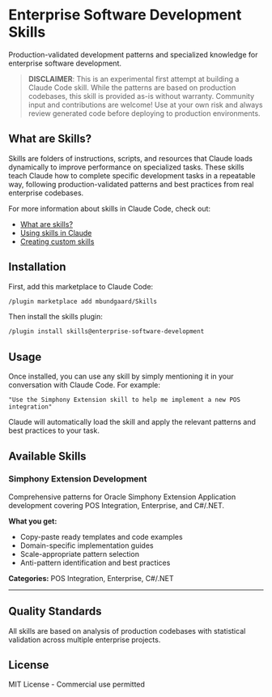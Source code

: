 ﻿# Enterprise Software Development Skills

Production-validated development patterns and specialized knowledge for enterprise software development.

> **DISCLAIMER**: This is an experimental first attempt at building a Claude Code skill. While the patterns are based on production codebases, this skill is provided as-is without warranty. Community input and contributions are welcome! Use at your own risk and always review generated code before deploying to production environments.

## What are Skills?

Skills are folders of instructions, scripts, and resources that Claude loads dynamically to improve performance on specialized tasks. These skills teach Claude how to complete specific development tasks in a repeatable way, following production-validated patterns and best practices from real enterprise codebases.

For more information about skills in Claude Code, check out:
- [What are skills?](https://support.claude.com/en/articles/12512176-what-are-skills)
- [Using skills in Claude](https://support.claude.com/en/articles/12512180-using-skills-in-claude)
- [Creating custom skills](https://support.claude.com/en/articles/12512198-creating-custom-skills)

## Installation

First, add this marketplace to Claude Code:
```bash
/plugin marketplace add mbundgaard/Skills
```

Then install the skills plugin:
```bash
/plugin install skills@enterprise-software-development
```

## Usage

Once installed, you can use any skill by simply mentioning it in your conversation with Claude Code. For example:

```
"Use the Simphony Extension skill to help me implement a new POS integration"
```

Claude will automatically load the skill and apply the relevant patterns and best practices to your task.

## Available Skills

### Simphony Extension Development
Comprehensive patterns for Oracle Simphony Extension Application development covering POS Integration, Enterprise, and C#/.NET.

**What you get:**
- Copy-paste ready templates and code examples
- Domain-specific implementation guides
- Scale-appropriate pattern selection
- Anti-pattern identification and best practices

**Categories:** POS Integration, Enterprise, C#/.NET

---

## Quality Standards

All skills are based on analysis of production codebases with statistical validation across multiple enterprise projects.

## License

MIT License - Commercial use permitted